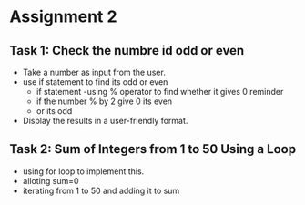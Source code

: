 # Assignment 2


## Task 1: Check the numbre id odd or even

- Take a number as input from the user.
- use if statement to find its odd or even
  - if statement -using % operator to find whether it gives 0 reminder
  - if the number % by 2 give 0 its even
  - or its odd
- Display the results in a user-friendly format.



## Task 2:  Sum of Integers from 1 to 50 Using a Loop

- using for loop to implement this.
- alloting sum=0
- iterating from 1 to 50 and adding it to sum


